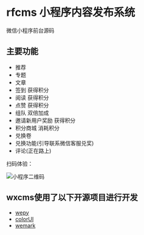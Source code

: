 # rfcms 小程序内容发布系统

微信小程序前台源码


## 主要功能

* 推荐
* 专题
* 文章
* 签到 获得积分
* 阅读 获得积分
* 点赞 获得积分
* 组队 双倍加成
* 邀请新用户奖励 获得积分
* 积分商城 消耗积分
* 兑换卷 
* 兑换功能(引导联系微信客服兑奖)
* 评论(正在路上)



扫码体验：

![小程序二维码](https://wx1.wechatrank.com/base64img/20190407111539.jpeg)

## wxcms使用了以下开源项目进行开发

* [wepy](https://github.com/Tencent/wepy)
* [colorUI](https://github.com/weilanwl/ColorUI)
* [wemark](https://github.com/TooBug/wemark)


